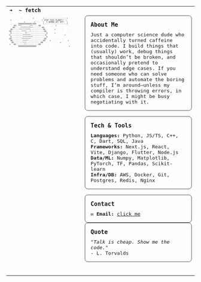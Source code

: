 <table width="100%">
  <tr>
    <td colspan="2">
      <pre style="font-family: monospace; font-weight: bold; font-size: 14px; margin: 0; padding: 0;">➜  ~ fetch</pre>
    </td>
  </tr>
  <tr>
    <td width="40%" valign="top">
<!-- <pre style="font-size: 8px; line-height: 8px;">
(\ 
\'\ 
 \'\     __________  
 / '|   ()_________)
 \ '/    \ ~~~~~~~~ \
   \       \ ~~~~~~   \
   ==).      \__________\
  (__)       ()__________)
</pre> -->
<pre style="font-size: 5px; line-height: 5px; ">
          .          +        /--------------------\
 +                     _ _ _ | STOP THIS PLANET!! |
             +        /   .   |  I WANNA GET OFF!  |
 .      OOOOOOOOOOOO/OOO      \--------------------/
    OO..***......./**.....OO         .   +
   OO.....*******/***........OO
 OO......**********...........OO        +      .    .
OO.........****...*............OO
 O............**.................O      +    .
O...........*******.............O                +
 O..........*********............O
OO.........********............OO        .     .
 OO.........*****.............OO    +               +
  OO........***.............OO               +
+   OO.......**...........OO      .
  .     OOOOOOOOOOOOOOOO                             +
</pre>
    </td>
    <td width="60%" valign="top">

<div style="border: 1px solid #3b4252; border-radius: 8px; padding: 15px; margin-bottom: 15px; font-family: monospace;">
  <h3 style="margin-top: 0; margin-bottom: 10px;">About Me</h3>
  <p style="margin: 0;">
    Just a computer science dude who accidentally turned caffeine into code. I build things that (usually) work, debug things that shouldn’t be broken, and occasionally pretend to understand edge cases. If you need someone who can solve problems and automate the boring stuff, I’m around—unless my compiler is throwing errors, in which case, I might be busy negotiating with it.
  </p>
</div>

<div style="border: 1px solid #3b4252; border-radius: 8px; padding: 15px; margin-bottom: 15px; font-family: monospace;">
  <h3 style="margin-top: 0; margin-bottom: 10px;">Tech & Tools</h3>
  <p style="margin: 0;">
    <b>Languages:</b> Python, JS/TS, C++, C, Dart, SQL, Java<br>
    <b>Frameworks:</b> Next.js, React, Vite, Django, Flutter, Node.js<br>
    <b>Data/ML:</b> Numpy, Matplotlib, PyTorch, TF, Pandas, Scikit-learn<br>
    <b>Infra/DB:</b> AWS, Docker, Git, Postgres, Redis, Nginx
  </p>
</div>

<table width="100%">
    <tr width="48%" valign="top" style="padding-right: 2%;">
      <div style="border: 1px solid #3b4252; border-radius: 8px; padding: 15px; font-family: monospace; height: 100%;">
        <h3 style="margin-top: 0; margin-bottom: 10px;">Contact</h3>
        ✉️ <b>Email:</b> <a href="mailto:kaibotsujohan@gmail.com">click me</a>
      </div>
    </tr>
    <tr width="50%" valign="top">
      <div style="border: 1px solid #3b4252; border-radius: 8px; padding: 15px; font-family: monospace; height: 100%;">
        <h3 style="margin-top: 0; margin-bottom: 10px;">Quote</h3>
        <i>"Talk is cheap. Show me the code."</i><br> - L. Torvalds
      </div>
    </tr>
</table>
